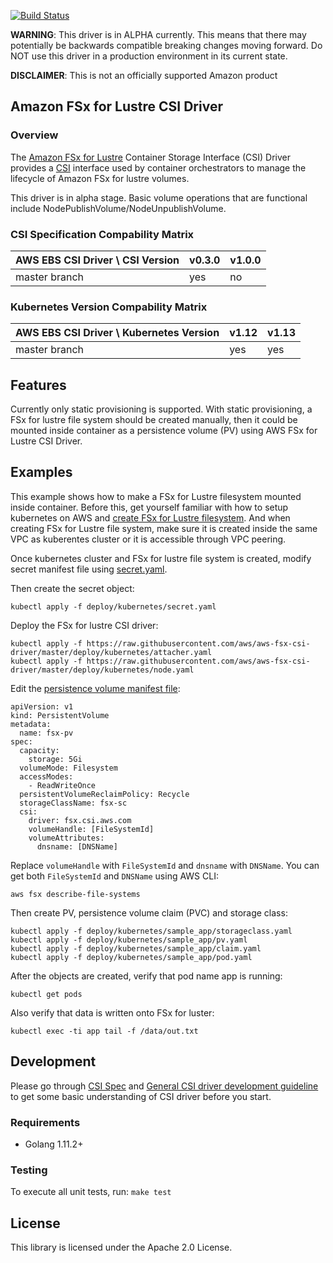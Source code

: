 [![Build Status](https://travis-ci.org/aws/aws-fsx-csi-driver.svg?branch=master)](https://travis-ci.org/aws/aws-fsx-csi-driver)

**WARNING**: This driver is in ALPHA currently. This means that there may potentially be backwards compatible breaking changes moving forward. Do NOT use this driver in a production environment in its current state.

**DISCLAIMER**: This is not an officially supported Amazon product

## Amazon FSx for Lustre CSI Driver
### Overview

The [Amazon FSx for Lustre]() Container Storage Interface (CSI) Driver provides a [CSI]() interface used by container orchestrators to manage the lifecycle of Amazon FSx for lustre volumes.

This driver is in alpha stage. Basic volume operations that are functional include NodePublishVolume/NodeUnpublishVolume.

### CSI Specification Compability Matrix
| AWS EBS CSI Driver \ CSI Version       | v0.3.0| v1.0.0 | 
|----------------------------------------|-------|--------|
| master branch                          | yes   | no     |

### Kubernetes Version Compability Matrix
| AWS EBS CSI Driver \ Kubernetes Version| v1.12 | v1.13 | 
|----------------------------------------|-------|-------|
| master branch                          | yes   | yes   |

## Features
Currently only static provisioning is supported. With static provisioning, a FSx for lustre file system should be created manually, then it could be mounted inside container as a persistence volume (PV) using AWS FSx for Lustre CSI Driver. 

## Examples
This example shows how to make a FSx for Lustre filesystem mounted inside container. Before this, get yourself familiar with how to setup kubernetes on AWS and [create FSx for Lustre filesystem](https://docs.aws.amazon.com/fsx/latest/LustreGuide/getting-started.html#getting-started-step1). And when creating FSx for Lustre file system, make sure it is created inside the same VPC as kuberentes cluster or it is accessible through VPC peering.

Once kubernetes cluster and FSx for lustre file system is created, modify secret manifest file using [secret.yaml](../deploy/kubernetes/secret.yaml). 

Then create the secret object:
```
kubectl apply -f deploy/kubernetes/secret.yaml 
```

Deploy the FSx for lustre CSI driver:

```
kubectl apply -f https://raw.githubusercontent.com/aws/aws-fsx-csi-driver/master/deploy/kubernetes/attacher.yaml 
kubectl apply -f https://raw.githubusercontent.com/aws/aws-fsx-csi-driver/master/deploy/kubernetes/node.yaml
```

Edit the [persistence volume manifest file](../deploy/kubernetes/sample_app/pv.yaml):
```
apiVersion: v1
kind: PersistentVolume
metadata:
  name: fsx-pv
spec:
  capacity:
    storage: 5Gi
  volumeMode: Filesystem
  accessModes:
    - ReadWriteOnce
  persistentVolumeReclaimPolicy: Recycle
  storageClassName: fsx-sc
  csi:
    driver: fsx.csi.aws.com
    volumeHandle: [FileSystemId]
    volumeAttributes:
      dnsname: [DNSName] 
```
Replace `volumeHandle` with `FileSystemId` and `dnsname` with `DNSName`. You can get both `FileSystemId` and `DNSName` using AWS CLI:

```
aws fsx describe-file-systems
```

Then create PV, persistence volume claim (PVC) and storage class:
```
kubectl apply -f deploy/kubernetes/sample_app/storageclass.yaml
kubectl apply -f deploy/kubernetes/sample_app/pv.yaml
kubectl apply -f deploy/kubernetes/sample_app/claim.yaml
kubectl apply -f deploy/kubernetes/sample_app/pod.yaml
```

After the objects are created, verify that pod name app is running:

```
kubectl get pods
```

Also verify that data is written onto FSx for luster:

```
kubectl exec -ti app tail -f /data/out.txt
```

## Development
Please go through [CSI Spec](https://github.com/container-storage-interface/spec/blob/master/spec.md) and [General CSI driver development guideline](https://kubernetes-csi.github.io/docs/Development.html) to get some basic understanding of CSI driver before you start.

### Requirements
* Golang 1.11.2+

### Testing
To execute all unit tests, run: `make test`

## License
This library is licensed under the Apache 2.0 License. 
